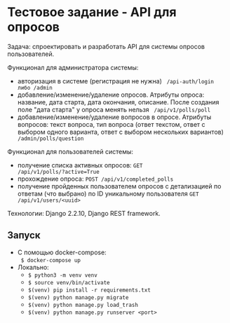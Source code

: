 # Тестовое задание - API для опросов
Задача: спроектировать и разработать API для системы опросов пользователей.

Функционал для администратора системы:

- авторизация в системе (регистрация не нужна) 
  <code> /api-auth/login либо /admin </code>
- добавление/изменение/удаление опросов. Атрибуты опроса: название, дата старта, дата окончания, описание. После создания поле "дата старта" у опроса менять нельзя
  <code> /api/v1/polls/poll </code>
- добавление/изменение/удаление вопросов в опросе. Атрибуты вопросов: текст вопроса, тип вопроса (ответ текстом, ответ с выбором одного варианта, ответ с выбором нескольких вариантов)
  <code> /admin/polls/question </code>

Функционал для пользователей системы:

- получение списка активных опросов:
  <code>GET /api/v1/polls/?active=True </code>
- прохождение опроса: 
  <code>POST /api/v1/completed_polls </code>
- получение пройденных пользователем опросов с детализацией по ответам (что выбрано) по ID уникальному пользователя
  <code>GET /api/v1/users/\<uuid\> </code>

Технологии: Django 2.2.10, Django REST framework.

## Запуск
  - С помощью docker-compose:  <br/>
    <code>
    $ docker-compose up </code>
  - Локально:  <br/>
    - <code>$ python3 -m venv venv </code>
    - <code>$ source venv/bin/activate </code>
    - <code>$(venv) pip install -r requirements.txt </code>  
    - <code>$(venv) python manage.py migrate </code>
    - <code>$(venv) python manage.py load_trash </code> 
    - <code>$(venv) python manage.py runserver <port\></code>